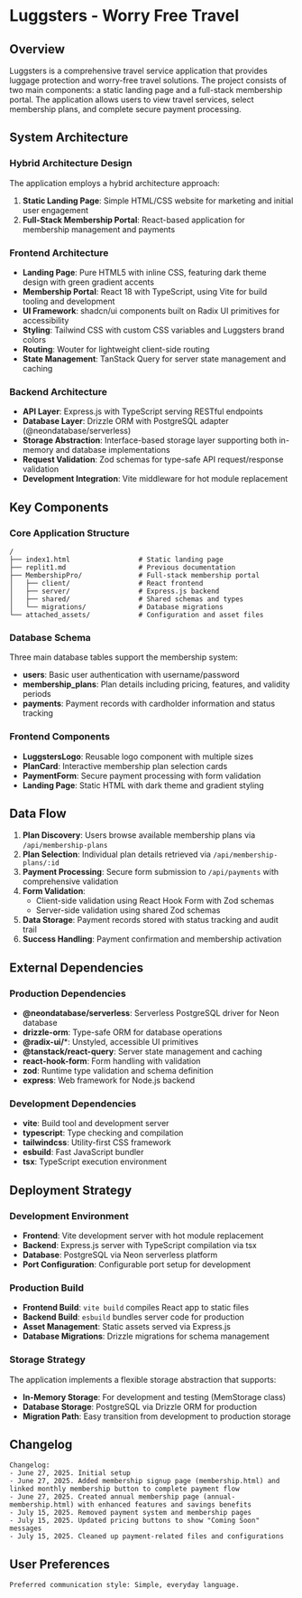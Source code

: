 # Luggsters - Worry Free Travel

## Overview

Luggsters is a comprehensive travel service application that provides luggage protection and worry-free travel solutions. The project consists of two main components: a static landing page and a full-stack membership portal. The application allows users to view travel services, select membership plans, and complete secure payment processing.

## System Architecture

### Hybrid Architecture Design
The application employs a hybrid architecture approach:

1. **Static Landing Page**: Simple HTML/CSS website for marketing and initial user engagement
2. **Full-Stack Membership Portal**: React-based application for membership management and payments

### Frontend Architecture
- **Landing Page**: Pure HTML5 with inline CSS, featuring dark theme design with green gradient accents
- **Membership Portal**: React 18 with TypeScript, using Vite for build tooling and development
- **UI Framework**: shadcn/ui components built on Radix UI primitives for accessibility
- **Styling**: Tailwind CSS with custom CSS variables and Luggsters brand colors
- **Routing**: Wouter for lightweight client-side routing
- **State Management**: TanStack Query for server state management and caching

### Backend Architecture
- **API Layer**: Express.js with TypeScript serving RESTful endpoints
- **Database Layer**: Drizzle ORM with PostgreSQL adapter (@neondatabase/serverless)
- **Storage Abstraction**: Interface-based storage layer supporting both in-memory and database implementations
- **Request Validation**: Zod schemas for type-safe API request/response validation
- **Development Integration**: Vite middleware for hot module replacement

## Key Components

### Core Application Structure
```
/
├── index1.html                 # Static landing page
├── replit1.md                  # Previous documentation
├── MembershipPro/              # Full-stack membership portal
│   ├── client/                 # React frontend
│   ├── server/                 # Express.js backend
│   ├── shared/                 # Shared schemas and types
│   └── migrations/             # Database migrations
└── attached_assets/            # Configuration and asset files
```

### Database Schema
Three main database tables support the membership system:
- **users**: Basic user authentication with username/password
- **membership_plans**: Plan details including pricing, features, and validity periods
- **payments**: Payment records with cardholder information and status tracking

### Frontend Components
- **LuggstersLogo**: Reusable logo component with multiple sizes
- **PlanCard**: Interactive membership plan selection cards
- **PaymentForm**: Secure payment processing with form validation
- **Landing Page**: Static HTML with dark theme and gradient styling

## Data Flow

1. **Plan Discovery**: Users browse available membership plans via `/api/membership-plans`
2. **Plan Selection**: Individual plan details retrieved via `/api/membership-plans/:id`
3. **Payment Processing**: Secure form submission to `/api/payments` with comprehensive validation
4. **Form Validation**: 
   - Client-side validation using React Hook Form with Zod schemas
   - Server-side validation using shared Zod schemas
5. **Data Storage**: Payment records stored with status tracking and audit trail
6. **Success Handling**: Payment confirmation and membership activation

## External Dependencies

### Production Dependencies
- **@neondatabase/serverless**: Serverless PostgreSQL driver for Neon database
- **drizzle-orm**: Type-safe ORM for database operations
- **@radix-ui/***: Unstyled, accessible UI primitives
- **@tanstack/react-query**: Server state management and caching
- **react-hook-form**: Form handling with validation
- **zod**: Runtime type validation and schema definition
- **express**: Web framework for Node.js backend

### Development Dependencies
- **vite**: Build tool and development server
- **typescript**: Type checking and compilation
- **tailwindcss**: Utility-first CSS framework
- **esbuild**: Fast JavaScript bundler
- **tsx**: TypeScript execution environment

## Deployment Strategy

### Development Environment
- **Frontend**: Vite development server with hot module replacement
- **Backend**: Express.js server with TypeScript compilation via tsx
- **Database**: PostgreSQL via Neon serverless platform
- **Port Configuration**: Configurable port setup for development

### Production Build
- **Frontend Build**: `vite build` compiles React app to static files
- **Backend Build**: `esbuild` bundles server code for production
- **Asset Management**: Static assets served via Express.js
- **Database Migrations**: Drizzle migrations for schema management

### Storage Strategy
The application implements a flexible storage abstraction that supports:
- **In-Memory Storage**: For development and testing (MemStorage class)
- **Database Storage**: PostgreSQL via Drizzle ORM for production
- **Migration Path**: Easy transition from development to production storage

## Changelog

```
Changelog:
- June 27, 2025. Initial setup
- June 27, 2025. Added membership signup page (membership.html) and linked monthly membership button to complete payment flow
- June 27, 2025. Created annual membership page (annual-membership.html) with enhanced features and savings benefits
- July 15, 2025. Removed payment system and membership pages
- July 15, 2025. Updated pricing buttons to show "Coming Soon" messages
- July 15, 2025. Cleaned up payment-related files and configurations
```

## User Preferences

```
Preferred communication style: Simple, everyday language.
```